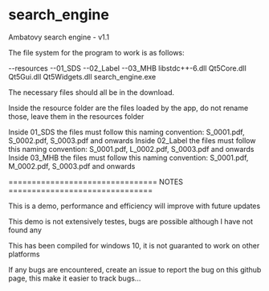 # search_engine
Ambatovy search engine - v1.1

The file system for the program to work is as follows:

\--resources
\--01_SDS
\--02_Label
\--03_MHB
libstdc++-6.dll
Qt5Core.dll
Qt5Gui.dll
Qt5Widgets.dll
search_engine.exe

The necessary files should all be in the download.

Inside the resource folder are the files loaded by the app, do not rename those, leave them in the resources folder

Inside 01_SDS the files must follow this naming convention: S_0001.pdf, S_0002.pdf, S_0003.pdf and onwards
Inside 02_Label the files must follow this naming convention: S_0001.pdf, L_0002.pdf, S_0003.pdf and onwards
Inside 03_MHB the files must follow this naming convention: S_0001.pdf, M_0002.pdf, S_0003.pdf and onwards

================================ NOTES ===============================

This is a demo, performance and efficiency will improve with future updates

This demo is not extensively testes, bugs are possible although I have not found any

This has been compiled for windows 10, it is not guaranted to work on other platforms

If any bugs are encountered, create an issue to report the bug on this github page, this make it easier to track bugs...
